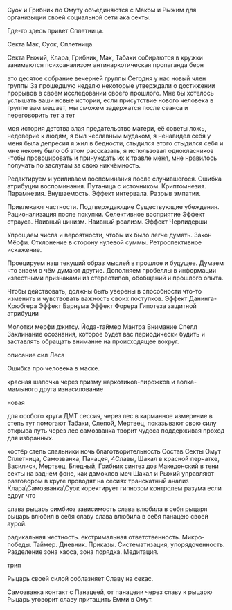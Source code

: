 
Суок и Грибник по Омуту объединяются с Маком и Рыжим для организыции своей социальной сети ака секты.

Где-то здесь привет Сплетница. 



Секта Мак, Суок, Сплетница.


Секта Рыжий, Клара, Грибник, Мак, Табаки
собираются в кружки занимаются психоанализом
антинаркотическая пропаганда берн

это десятое собрание вечерней группы
Сегодня у нас новый член группы
За прошедшую неделю некоторые утверждали о достижении прорывов в своём исследовании своего прошлого. Мне бы хотелось услышать ваши новые истории, если присутствие нового человека в группе вам мешает, мы сможем задержатся после сеанса и переговорить тет а тет

моя история детства злая
предательство матери, её советы ложь, недоверие к людям, я был чеславным мудаком, я ненавидел себя у меня была депресия я жил в бедности, стыдился этого стыдился себя и мне некому было об этом рассказать,
я использовал однокласников чтобы провоцировать и принуждать их к травле меня, мне нравилось получать по заслугам за свою никчёмность. 

Редактируем и усиливаем воспоминания после случившегося.
Ошибка атрибуции воспоминания.
Путаница с источником.
Криптомнезия.
Парамнезия. 
Внушаемость.
Эффект интервала.
Разрыв эмпатии.

Привлекают частности. Подтверждающие Существующие убеждения.
Рационализация после покупки.
Селективное восприятие 
Эффект страуса.
Наивный цинизм.
Наивный реализм.
Эффект Черлидерши

Упрощаем числа и вероятности, чтобы их было легче думать.
Закон Мёрфи.
Отклонение в сторону нулевой суммы.
Ретроспективное искажение.

Проецируем наш текущий образ мыслей в прошлое и будущее.
Думаем что знаем о чём думают другие.
Дополняем пробеллы в информации известными признаками из стереотипов, обобщений и прошлого опыта.

Чтобы действовать, должны быть уверены в способности что-то изменить и чувствовать важность своих поступков.
Эффект Данинга-Крюбгера
Эффект Барнума 
Эффект Форера
Гипотеза защитной атрибуции

Молотки	мерфи джитсу. 
Йода-таймер
Мантра Внимание Спелл
Заклинание осознания, которое будет вас периодически будить и заставлять обращать внимание на происходящее вокруг.	

описание сил Леса 


Ошибка про человека в маске.

красная шапочка через призму наркотиков-пирожков и волка-мамыного друга
изнасилование

новая

для особого круга ДМТ сессия, через лес в карманное измерение в степь тут помогают Табаки, Слепой, Мертвец, показывают свою силу открыва путь через лес самозванка творит чудеса поддерживая проход для избранных.

костёр степь спальники ночь
благотворительность 
Состав Секты Омут 
Сплетница, Самозванка, Панацея, 4Славы, 
Шакал в красной перчатке, 
Василиск,  Мертвец, Бледный,
Грибник синтез доз
Македонский в тени секты на заднем фоне, как дамоклов меч
Шакал и Рыжий управляют разговором в круге проводят на сесиях транскатный анализ
Клара\Самозванка\Суок коректирует гипнозом контролем разума если вдруг что


слава рыцарь 
симбиоз зависимость
слава влюбила в себя рыцаря
рыцарь влюбил в себя славу
слава влюбила в себя панацею своей аурой.

радикальная честность. екстримальная ответственность. Микро-победы. Таймер. Дневник. Приказы.
Систематизация, упорядоченность. Разделение зона хаоса, зона порядка.
Медитация.

трип

Рыцарь своей силой соблазняет Славу на секас. 

Самозванка контакт с Панацеей, от панацеии через славу к рыцарю 
Рыцарь уговорит славу притащить Емми в Омут.